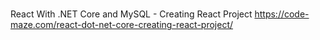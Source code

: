 # 
React With .NET Core and MySQL - Creating React Project
https://code-maze.com/react-dot-net-core-creating-react-project/
